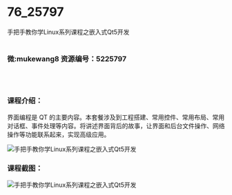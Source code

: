 # 76_25797
手把手教你学Linux系列课程之嵌入式Qt5开发
<br/></br>
<h3>微:mukewang8 资源编号：5225797</h3>
<br/></br>
<h3>课程介绍：</h3>
<p>界面编程是 QT 的主要内容。本套餐涉及到工程搭建、常用控件、常用布局、常用对话框、事件处理等内容。将讲述界面背后的故事，让界面和后台文件操作、网络操作等功能联系起来，实现高级应用。</p>
<p><img src="https://www.ko996.com/wp-content/uploads/img/2022/08/1-51.png" alt="手把手教你学Linux系列课程之嵌入式Qt5开发"></p>
<div class="info-desc">
<h3>课程截图：</h3>
<p><img src="https://www.ko996.com/wp-content/uploads/img/2022/08/2-44.png" alt="手把手教你学Linux系列课程之嵌入式Qt5开发"></p>


			
</div>
